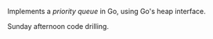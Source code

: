 


Implements a _priority queue_ in Go, using Go's heap interface.


Sunday afternoon code drilling.